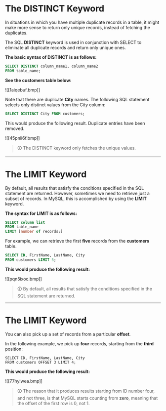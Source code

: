 # The DISTINCT Keyword
In situations in which you have multiple duplicate records in a table, it might make more sense to return only unique records, instead of fetching the duplicates.  
  
The SQL **DISTINCT** keyword is used in conjunction with SELECT to eliminate all duplicate records and return only unique ones.  
  
**The basic syntax of DISTINCT is as follows:**

```sql
SELECT DISTINCT column_name1, column_name2
FROM table_name;
```

**See the customers table below:**

![[1aiqebuf.bmp]]

Note that there are duplicate **City** names. The following SQL statement selects only distinct values from the City column:

```sql
SELECT DISTINCT City FROM customers;
```

This would produce the following result. Duplicate entries have been removed.

![[45pnii6f.bmp]]

>🛈 The DISTINCT keyword only fetches the unique values.

---

# The LIMIT Keyword
By default, all results that satisfy the conditions specified in the SQL statement are returned. However, sometimes we need to retrieve just a subset of records. In MySQL, this is accomplished by using the **LIMIT** keyword.  
  
**The syntax for LIMIT is as follows:**

```sql
SELECT column list
FROM table_name
LIMIT [number of records;]
```

For example, we can retrieve the first **five** records from the **customers** table.

```sql
SELECT ID, FirstName, LastName, City
FROM customers LIMIT 5;
```

**This would produce the following result:**

![[pqn5ixoc.bmp]]

>🛈 By default, all results that satisfy the conditions specified in the SQL statement are returned.

---

# The LIMIT Keyword
You can also pick up a set of records from a particular **offset**.  

In the following example, we pick up **four** records, starting from the **third** position:

```mysql
SELECT ID, FirstName, LastName, City
FROM customers OFFSET 3 LIMIT 4;
```

**This would produce the following result:**

![[77hyiwea.bmp]]

>🛈 The reason that it produces results starting from ID number four, and not three, is that MySQL starts counting from **zero**, meaning that the offset of the first row is 0, not 1.